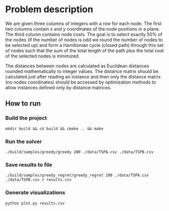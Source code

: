 # Problem description

We are given three columns of integers with a row for each node. The first two
columns contain x and y coordinates of the node positions in a plane. The third
column contains node costs. The goal is to select exactly 50% of the nodes (if
the number of nodes is odd we round the number of nodes to be selected up) and
form a Hamiltonian cycle (closed path) through this set of nodes such that the
sum of the total length of the path plus the total cost of the selected nodes
is minimized.

The distances between nodes are calculated as Euclidean distances rounded
mathematically to integer values. The distance matrix should be calculated just
after reading an instance and then only the distance matrix (no nodes
coordinates) should be accessed by optimization methods to allow instances
defined only by distance matrices.


## How to run

### Build the project

`mkdir build && cd build && cmake .. && make`

### Run the solver

`./build/samples/greedy/greedy 200 ./data/TSPA.csv ./data/TSPB.csv`

### Save results to file

`./build/samples/greedy_regret/greedy_regret 200 ./data/TSPA.csv ./data/TSPB.csv > results.csv`

### Generate visualizations

`python plot.py results.csv`